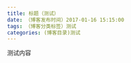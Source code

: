 ```yaml
---
title: 标题（测试）
date: （博客发布时间）2017-01-16 15:15:00
tags: （博客分类标签）测试
categories: (博客目录)测试
---
```



测试内容
